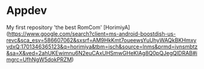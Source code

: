 # Appdev
My first repository
'the best RomCom'
[HorimiyA]
(https://www.google.com/search?client=ms-android-boostdish-us-revc&sca_esv=586607062&sxsrf=AM9HkKmt7oueewsYuUhyWAQkBKHmxyvdxQ:1701346365123&q=horimiya&tbm=isch&source=lnms&prmd=ivnsmbtz&sa=X&ved=2ahUKEwimnu6N2euCAxUHSmwGHeKlAg8Q0pQJegQIDRAB#imgrc=UfhNgW5dokPRZM)
